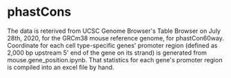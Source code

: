 # phastCons #
The data is reterived from UCSC Genome Browser's Table Browser on July 28th, 2020, for the GRCm38 mouse reference genome, for phastCon60way. Coordinate for each cell type-specific genes' promoter region (defined as 2,000 bp upstream 5' end of the gene on its strand) is generated from mouse.gene_position.ipynb. That statistics for each gene's promoter region is compiled into an excel file by hand. 